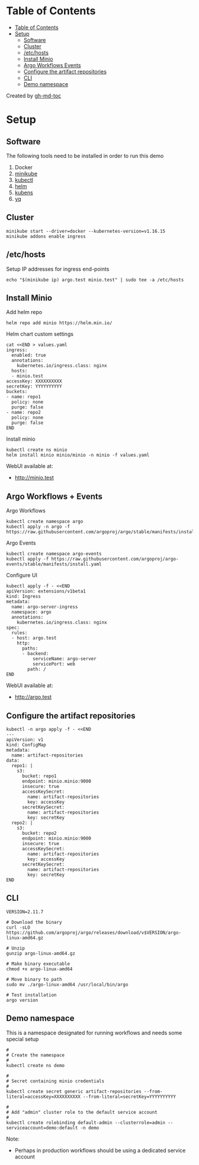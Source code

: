 
Table of Contents
=================

   * [Table of Contents](#table-of-contents)
   * [Setup](#setup)
      * [Software](#software)
      * [Cluster](#cluster)
      * [/etc/hosts](#etchosts)
      * [Install Minio](#install-minio)
      * [Argo Workflows   Events](#argo-workflows--events)
      * [Configure the artifact repositories](#configure-the-artifact-repositories)
      * [CLI](#cli)
      * [Demo namespace](#demo-namespace)

Created by [gh-md-toc](https://github.com/ekalinin/github-markdown-toc)

# Setup

## Software

The following tools need to be installed in order to run this demo

1. Docker
1. [minikube](https://minikube.sigs.k8s.io/docs/start/)
1. [kubectl](https://kubernetes.io/docs/tasks/tools/install-kubectl/)
1. [helm](https://helm.sh/)
1. [kubens](https://kubectx.dev/)
1. [yq](https://mikefarah.gitbook.io/yq/)

## Cluster

```
minikube start --driver=docker --kubernetes-version=v1.16.15
minikube addons enable ingress
```

## /etc/hosts

Setup IP addresses for ingress end-points

```
echo "$(minikube ip) argo.test minio.test" | sudo tee -a /etc/hosts
```

## Install Minio

Add helm repo

```
helm repo add minio https://helm.min.io/
```

Helm chart custom settings

```
cat <<END > values.yaml
ingress:
  enabled: true
  annotations:
    kubernetes.io/ingress.class: nginx
  hosts:
  - minio.test
accessKey: XXXXXXXXXX
secretKey: YYYYYYYYYY
buckets:
- name: repo1
  policy: none
  purge: false
- name: repo2
  policy: none
  purge: false
END
```

Install minio

```
kubectl create ns minio
helm install minio minio/minio -n minio -f values.yaml
```

WebUI available at:

* http://minio.test


## Argo Workflows + Events

Argo Workflows

```
kubectl create namespace argo
kubectl apply -n argo -f https://raw.githubusercontent.com/argoproj/argo/stable/manifests/install.yaml
```

Argo Events

```
kubectl create namespace argo-events
kubectl apply -f https://raw.githubusercontent.com/argoproj/argo-events/stable/manifests/install.yaml
```

Configure UI

```
kubectl apply -f - <<END
apiVersion: extensions/v1beta1
kind: Ingress
metadata:
  name: argo-server-ingress
  namespace: argo
  annotations:
    kubernetes.io/ingress.class: nginx
spec:
  rules:
  - host: argo.test
    http:
      paths:
      - backend:
          serviceName: argo-server
          servicePort: web
        path: /
END
```

WebUI available at:

* http://argo.test

##  Configure the artifact repositories

```
kubectl -n argo apply -f - <<END
---
apiVersion: v1
kind: ConfigMap
metadata:
  name: artifact-repositories
data:
  repo1: |
    s3:
      bucket: repo1
      endpoint: minio.minio:9000
      insecure: true
      accessKeySecret:
        name: artifact-repositories
        key: accessKey
      secretKeySecret:
        name: artifact-repositories
        key: secretKey
  repo2: |
    s3:
      bucket: repo2
      endpoint: minio.minio:9000
      insecure: true
      accessKeySecret:
        name: artifact-repositories
        key: accessKey
      secretKeySecret:
        name: artifact-repositories
        key: secretKey
END
```

## CLI

```
VERSION=2.11.7

# Download the binary
curl -sLO https://github.com/argoproj/argo/releases/download/v$VERSION/argo-linux-amd64.gz

# Unzip
gunzip argo-linux-amd64.gz

# Make binary executable
chmod +x argo-linux-amd64

# Move binary to path
sudo mv ./argo-linux-amd64 /usr/local/bin/argo

# Test installation
argo version
```


## Demo namespace

This is a namespace designated for running workflows and needs some special setup

```
#
# Create the namespace
#
kubectl create ns demo

#
# Secret containing minio credentials
#
kubectl create secret generic artifact-repositories --from-literal=accessKey=XXXXXXXXXX --from-literal=secretKey=YYYYYYYYYY

#
# Add "admin" cluster role to the default service account
#
kubectl create rolebinding default-admin --clusterrole=admin --serviceaccount=demo:default -n demo 
```

Note:

* Perhaps in production workflows should be using a dedicated service account
